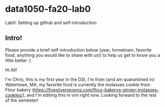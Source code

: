 # data1050-fa20-lab0
Lab0: Setting up github and self-introduction
## Intro!
Please provide a brief self-introduction below (year, hometown, favorite food, anything you would like to share with us!) to help us get to know you a little better :)

Hi All!

I'm  Chris, this is my first year in the DSI, I'm from (and am quarantined in) Watertown, MA, my favorite food is currently the molasses cookie from Flour bakery (https://fivesilverspoons.com/flour-bakerys-ginger-molasses-cookies/), and I'm editing this in vim right now. Looking forward to the rest of the semester! 
